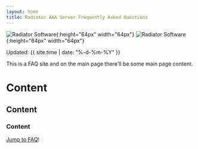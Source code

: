 ```yaml
---
layout: home
title: Radiator AAA Server Frequently Asked Questions
---
```


<!-- (https://www.itewiki.fi/write/logos/radiator-software.png) -->
![Radiator Software](https://businessfinland.fi/4abd1d/contentassets/0778ac41d4d341afabb38686c28334cf/companylogo.png){:height="64px" width="64px"}
![Radiator Software](https://4.bp.blogspot.com/-yiXjTUTt58c/U-sthByV1UI/AAAAAAAAAKM/_nmFYRDbgjY/s1600/radiator-logo-bw-1096x1096.png){:height="64px" width="64px"}

Updated: {{ site.time | date: "%-d-%m-%Y" }}

This is a FAQ site and on the main page there'll be some main page content.

# Content

## Content

### Content

[Jump to FAQ](faq)!
